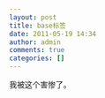 ```yaml
---
layout: post
title: base标签
date: 2011-05-19 14:34
author: admin
comments: true
categories: []
---
```

<base target="_blank">
我被这个害惨了。

